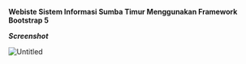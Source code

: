 **Webiste Sistem Informasi Sumba Timur Menggunakan Framework Bootstrap 5**

_**Screenshot**_

![Untitled](https://user-images.githubusercontent.com/82191219/190323084-426cf1bd-720f-4c20-99ad-b6c3e8a033d9.png)

